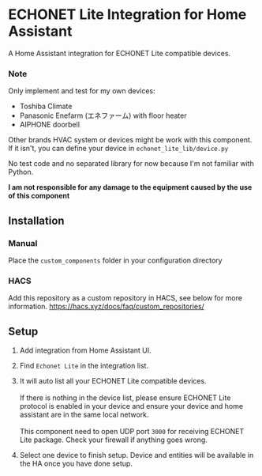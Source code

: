 # ECHONET Lite Integration for Home Assistant


A Home Assistant integration for ECHONET Lite compatible devices.

### Note
Only implement and test for my own devices:
- Toshiba Climate
- Panasonic Enefarm (エネファーム) with floor heater
- AIPHONE doorbell

Other brands HVAC system or devices might be work with this component.  
If it isn't, you can define your device in `echonet_lite_lib/device.py`

No test code and no separated library for now because I'm not familiar with Python.

__I am not responsible for any damage to the equipment caused by the use of this component__


## Installation
### Manual
Place the `custom_components` folder in your configuration directory

### HACS
Add this repository as a custom repository in HACS, see below for more information.
https://hacs.xyz/docs/faq/custom_repositories/

## Setup
1. Add integration from Home Assistant UI.
2. Find `Echonet Lite` in the integration list.
3. It will auto list all your ECHONET Lite compatible devices.<br><br> 
If there is nothing in the device list, please ensure ECHONET Lite protocol is enabled in your device and ensure your device and home assistant are in the same local network.<br><br>
This component need to open UDP port `3000` for receiving ECHONET Lite package. Check your firewall if anything goes wrong.


4. Select one device to finish setup. Device and entities will be available in the HA once you have done setup.
